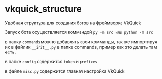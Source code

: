 # vkquick_structure
Удобная структура для создания ботов на фреймворке VkQuick

Запуск бота осуществляется коммандой `py -m src или python -m src`

в папку `commands` можно добавлять свои комманды, так же импортируя их в файлик `__init__.py` в папке commands, пример как это делать там есть.

в папке `config` содержится `token` и `prefixes`

в файле `misc.py` содержится главная настройка VkQuick
